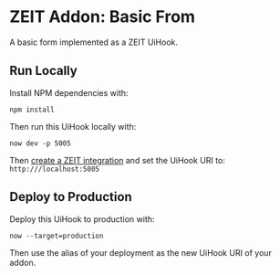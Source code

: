 # ZEIT Addon: Basic From

A basic form implemented as a ZEIT UiHook.

## Run Locally

Install NPM dependencies with:

```
npm install
```

Then run this UiHook locally with:

```
now dev -p 5005
```

Then [create a ZEIT integration](https://zeit.co/docs/integrations) and set the UiHook URI to: `http:///localhost:5005`

## Deploy to Production

Deploy this UiHook to production with:

```
now --target=production
```

Then use the alias of your deployment as the new UiHook URI of your addon.
